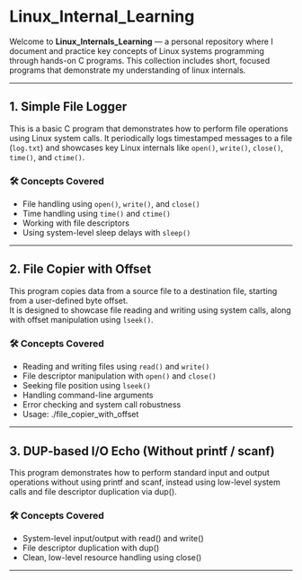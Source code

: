 # Linux_Internal_Learning
Welcome to **Linux_Internals_Learning** — a personal repository where I document and practice key concepts of Linux systems programming through hands-on C programs.
This collection includes short, focused programs that demonstrate my understanding of linux internals.

---

## 1. Simple File Logger
This is a basic C program that demonstrates how to perform file operations using Linux system calls. It periodically logs timestamped messages to a file (`log.txt`) and showcases key Linux internals like `open()`, `write()`, `close()`, `time()`, and `ctime()`.

### 🛠️ Concepts Covered
- File handling using `open()`, `write()`, and `close()`
- Time handling using `time()` and `ctime()`
- Working with file descriptors
- Using system-level sleep delays with `sleep()`

---

## 2. File Copier with Offset
This program copies data from a source file to a destination file, starting from a user-defined byte offset.  
It is designed to showcase file reading and writing using system calls, along with offset manipulation using `lseek()`.

### 🛠️ Concepts Covered
- Reading and writing files using `read()` and `write()`
- File descriptor manipulation with `open()` and `close()`
- Seeking file position using `lseek()`
- Handling command-line arguments
- Error checking and system call robustness
- Usage: ./file_copier_with_offset <source file> <dest file> <offset>

---

## 3. DUP-based I/O Echo (Without printf / scanf)
This program demonstrates how to perform standard input and output operations without using printf and scanf, instead using low-level system calls and file descriptor duplication via dup().

### 🛠️ Concepts Covered
- System-level input/output with read() and write()
- File descriptor duplication with dup()
- Clean, low-level resource handling using close()

---